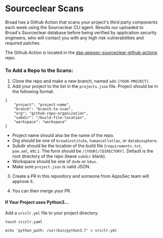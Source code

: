 # Sourceclear Scans

Broad has a Github Action that scans your project's third party components each week using the Sourceclear CLI agent. Results our uploaded to Broad's Sourceclear database before being verified by application security engineers, who will contact you with any high risk vulnerabilities and required patches.

The Github Action is located in the [dsp-appsec-sourceclear-github-actions](https://github.com/broadinstitute/dsp-appsec-sourceclear-github-actions) repo. 

### To Add a Repo to the Scans:

1. Clone the repo and make a new branch, named `add-[YOUR-PROJECT]`.
2. Add your project to the list in the `projects.json` file. Project should be in the following format.

```text
{
    "project": "project-name",
    "branch": "branch-to-scan",
    "org": "github-repo-organization",
    "subdir": "/build-file-location",
    "workspace": "workspace"
}
```

* Project name should also be the name of the repo.
* Org should be one of `broadinstitute`, `humancellatlas`, or `databiosphere`.
* Subdir should be the location of the build file \(`requirements.txt`, `pom.xml`, etc.\). The form should be `/[YOUR]/[DIRECTORY]`. Default is the root directory of the repo \(leave `subdir` blank\).
* Workspace should be one of `dsde` or `kdux`.
* Make sure `project.json` is valid JSON.

3. Create a PR in this repository and someone from AppsSec team will approve it. 

4. You can then merge your PR.

#### If Your Project uses Python3...

Add a `srcclr.yml` file to your project directory.

```text
touch srcclr.yaml

echo 'python_path: /usr/bin/python3.7' > srcclr.yml
```

